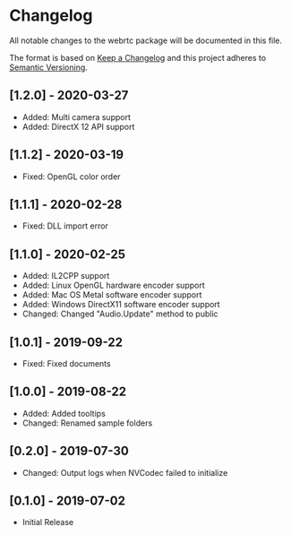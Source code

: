 # Changelog
All notable changes to the webrtc package will be documented in this file.

The format is based on [Keep a Changelog](http://keepachangelog.com/en/1.0.0/)
and this project adheres to [Semantic Versioning](http://semver.org/spec/v2.0.0.html).

## [1.2.0] - 2020-03-27

- Added: Multi camera support
- Added: DirectX 12 API support

## [1.1.2] - 2020-03-19

- Fixed: OpenGL color order

## [1.1.1] - 2020-02-28

- Fixed: DLL import error

## [1.1.0] - 2020-02-25

- Added: IL2CPP support
- Added: Linux OpenGL hardware encoder support
- Added: Mac OS Metal software encoder support
- Added: Windows DirectX11 software encoder support
- Changed: Changed "Audio.Update" method to public

## [1.0.1] - 2019-09-22

- Fixed: Fixed documents

## [1.0.0] - 2019-08-22

- Added: Added tooltips
- Changed: Renamed sample folders

## [0.2.0] - 2019-07-30

- Changed: Output logs when NVCodec failed to initialize

## [0.1.0] - 2019-07-02

- Initial Release